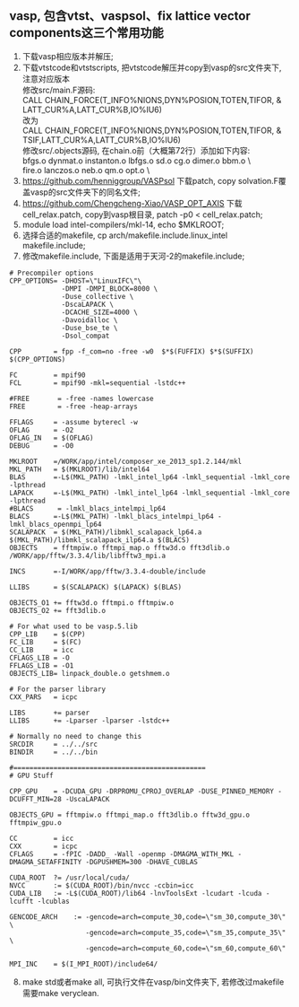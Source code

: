## vasp, 包含vtst、vaspsol、fix lattice vector components这三个常用功能
1. 下载vasp相应版本并解压;  
2. 下载vtstcode和vtstscripts, 把vtstcode解压并copy到vasp的src文件夹下, 注意对应版本  
修改src/main.F源码:  
CALL CHAIN_FORCE(T_INFO%NIONS,DYN%POSION,TOTEN,TIFOR, &
     LATT_CUR%A,LATT_CUR%B,IO%IU6)  
改为  
CALL CHAIN_FORCE(T_INFO%NIONS,DYN%POSION,TOTEN,TIFOR, &
      TSIF,LATT_CUR%A,LATT_CUR%B,IO%IU6)  
修改src/.objects源码, 在chain.o前（大概第72行）添加如下内容:  
bfgs.o dynmat.o instanton.o lbfgs.o sd.o cg.o dimer.o bbm.o \  
fire.o lanczos.o neb.o qm.o opt.o \
3. https://github.com/henniggroup/VASPsol 下载patch, copy solvation.F覆盖vasp的src文件夹下的同名文件;  
4. https://github.com/Chengcheng-Xiao/VASP_OPT_AXIS 下载cell_relax.patch, copy到vasp根目录, patch -p0 < cell_relax.patch;  
5. module load intel-compilers/mkl-14, echo $MKLROOT;  
6. 选择合适的makefile, cp arch/makefile.include.linux_intel makefile.include;  
7. 修改makefile.include, 下面是适用于天河-2的makefile.include;  
```
# Precompiler options
CPP_OPTIONS= -DHOST=\"LinuxIFC\"\
             -DMPI -DMPI_BLOCK=8000 \
             -Duse_collective \
             -DscaLAPACK \
             -DCACHE_SIZE=4000 \
             -Davoidalloc \
             -Duse_bse_te \
             -Dsol_compat
 
CPP        = fpp -f_com=no -free -w0  $*$(FUFFIX) $*$(SUFFIX) $(CPP_OPTIONS)
 
FC         = mpif90
FCL        = mpif90 -mkl=sequential -lstdc++
 
#FREE       = -free -names lowercase
FREE        = -free -heap-arrays 
 
FFLAGS     = -assume byterecl -w
OFLAG      = -O2
OFLAG_IN   = $(OFLAG)
DEBUG      = -O0
 
MKLROOT    =/WORK/app/intel/composer_xe_2013_sp1.2.144/mkl
MKL_PATH   = $(MKLROOT)/lib/intel64
BLAS       =-L$(MKL_PATH) -lmkl_intel_lp64 -lmkl_sequential -lmkl_core -lpthread
LAPACK     =-L$(MKL_PATH) -lmkl_intel_lp64 -lmkl_sequential -lmkl_core -lpthread
#BLACS      = -lmkl_blacs_intelmpi_lp64
BLACS      =-L$(MKL_PATH) -lmkl_blacs_intelmpi_lp64 -lmkl_blacs_openmpi_lp64
SCALAPACK  = $(MKL_PATH)/libmkl_scalapack_lp64.a $(MKL_PATH)/libmkl_scalapack_ilp64.a $(BLACS)
OBJECTS    = fftmpiw.o fftmpi_map.o fftw3d.o fft3dlib.o /WORK/app/fftw/3.3.4/lib/libfftw3_mpi.a
 
INCS       =-I/WORK/app/fftw/3.3.4-double/include
 
LLIBS      = $(SCALAPACK) $(LAPACK) $(BLAS)
 
OBJECTS_O1 += fftw3d.o fftmpi.o fftmpiw.o
OBJECTS_O2 += fft3dlib.o
 
# For what used to be vasp.5.lib
CPP_LIB    = $(CPP)
FC_LIB     = $(FC)
CC_LIB     = icc
CFLAGS_LIB = -O
FFLAGS_LIB = -O1
OBJECTS_LIB= linpack_double.o getshmem.o
 
# For the parser library
CXX_PARS   = icpc
 
LIBS       += parser
LLIBS      += -Lparser -lparser -lstdc++
 
# Normally no need to change this
SRCDIR     = ../../src
BINDIR     = ../../bin
 
#================================================
# GPU Stuff
 
CPP_GPU    = -DCUDA_GPU -DRPROMU_CPROJ_OVERLAP -DUSE_PINNED_MEMORY -DCUFFT_MIN=28 -UscaLAPACK
 
OBJECTS_GPU = fftmpiw.o fftmpi_map.o fft3dlib.o fftw3d_gpu.o fftmpiw_gpu.o
 
CC         = icc
CXX        = icpc
CFLAGS     = -fPIC -DADD_ -Wall -openmp -DMAGMA_WITH_MKL -DMAGMA_SETAFFINITY -DGPUSHMEM=300 -DHAVE_CUBLAS
 
CUDA_ROOT  ?= /usr/local/cuda/
NVCC       := $(CUDA_ROOT)/bin/nvcc -ccbin=icc
CUDA_LIB   := -L$(CUDA_ROOT)/lib64 -lnvToolsExt -lcudart -lcuda -lcufft -lcublas
 
GENCODE_ARCH    := -gencode=arch=compute_30,code=\"sm_30,compute_30\" \
                   -gencode=arch=compute_35,code=\"sm_35,compute_35\" \
                   -gencode=arch=compute_60,code=\"sm_60,compute_60\"
 
MPI_INC    = $(I_MPI_ROOT)/include64/
```
8. make std或者make all, 可执行文件在vasp/bin文件夹下, 若修改过makefile需要make veryclean.
